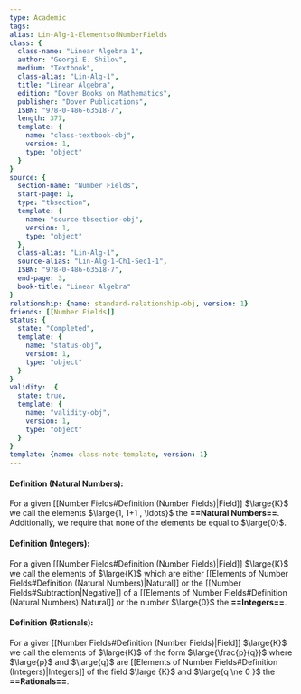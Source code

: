 ```yaml
---
type: Academic
tags:
alias: Lin-Alg-1-ElementsofNumberFields
class: {
  class-name: "Linear Algebra 1",
  author: "Georgi E. Shilov",
  medium: "Textbook",
  class-alias: "Lin-Alg-1",
  title: "Linear Algebra",
  edition: "Dover Books on Mathematics",
  publisher: "Dover Publications",
  ISBN: "978-0-486-63518-7",
  length: 377,
  template: {
    name: "class-textbook-obj",
    version: 1,
    type: "object"
  }
}
source: {
  section-name: "Number Fields",
  start-page: 1,
  type: "tbsection",
  template: {
    name: "source-tbsection-obj",
    version: 1,
    type: "object"
  },
  class-alias: "Lin-Alg-1",
  source-alias: "Lin-Alg-1-Ch1-Sec1-1",
  ISBN: "978-0-486-63518-7",
  end-page: 3,
  book-title: "Linear Algebra"
}
relationship: {name: standard-relationship-obj, version: 1}
friends: [[Number Fields]]
status: {
  state: "Completed",
  template: {
    name: "status-obj",
    version: 1,
    type: "object"
  }
}
validity:  {
  state: true,
  template: {
    name: "validity-obj",
    version: 1,
    type: "object"
  }
}
template: {name: class-note-template, version: 1}
---
```


#### Definition (Natural Numbers): 
For a given [[Number Fields#Definition (Number Fields)|Field]] $\large{K}$ we call the elements $\large{1, 1+1 , \ldots}$  the **==Natural Numbers==**. Additionally, we require that none of the elements be equal to $\large{0}$.

#### Definition (Integers): 
For a given [[Number Fields#Definition (Number Fields)|Field]] $\large{K}$ we call the elements of $\large{K}$ which are either [[Elements of Number Fields#Definition (Natural Numbers)|Natural]] or the [[Number Fields#Subtraction|Negative]] of a [[Elements of Number Fields#Definition (Natural Numbers)|Natural]] or the number $\large{0}$ the **==Integers==**.

#### Definition (Rationals):
For a giver [[Number Fields#Definition (Number Fields)|Field]] $\large{K}$ we call the elements of $\large{K}$ of the form $\large{\frac{p}{q}}$ where $\large{p}$ and $\large{q}$ are [[Elements of Number Fields#Definition (Integers)|Integers]] of the field $\large {K}$ and $\large{q \ne 0 }$ the **==Rationals==**.

